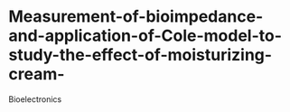 # Measurement-of-bioimpedance-and-application-of-Cole-model-to-study-the-effect-of-moisturizing-cream-
Bioelectronics
